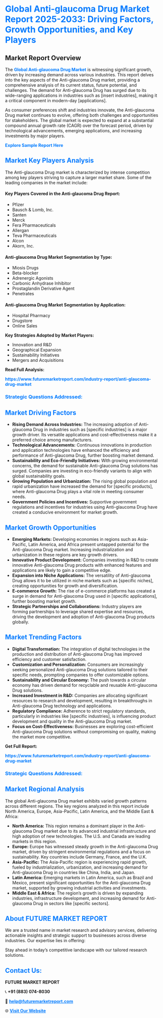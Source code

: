 <h1 style="color: #007BFF;">Global Anti-glaucoma Drug Market Report 2025-2033: Driving Factors, Growth Opportunities, and Key Players</h1>

<section id="overview">
<h2>Market Report Overview</h2>
<p>The <a href="https://www.futuremarketreport.com/industry-report/anti-glaucoma-drug-market" style="color: #007BFF; text-decoration: none;"><strong>Global Anti-glaucoma Drug Market</strong></a> is witnessing significant growth, driven by increasing demand across various industries. This report delves into the key aspects of the Anti-glaucoma Drug market, providing a comprehensive analysis of its current status, future potential, and challenges. The demand for Anti-glaucoma Drug has surged due to its wide-ranging applications in industries such as [insert industries], making it a critical component in modern-day [applications].</p>
<p>As consumer preferences shift and industries innovate, the Anti-glaucoma Drug market continues to evolve, offering both challenges and opportunities for stakeholders. The global market is expected to expand at a substantial compound annual growth rate (CAGR) over the forecast period, driven by technological advancements, emerging applications, and increasing investments by major players.</p>
</section>

<section id="overview">
<p><a href="https://www.futuremarketreport.com/request-sample/reportId=64733" style="color: #007BFF; text-decoration: none;"><strong>Explore Sample Report Here</strong></a></p>
</section>

<section id="key-players">
<h2 style="color: #007BFF;">Market Key Players Analysis</h2>
<p>The Anti-glaucoma Drug market is characterized by intense competition among key players striving to capture a larger market share. Some of the leading companies in the market include:</p>
<h4>Key Players Covered in the Anti-glaucoma Drug Report:</h4>
<ul><li>Pfizer</li><li>Bausch &amp; Lomb, Inc.</li><li>Santen</li><li>Merck</li><li>Fera Pharmaceuticals</li><li>Allergan</li><li>Teva Pharmaceuticals</li><li>Alcon</li><li>Akorn, Inc.</li></ul>
<h4>Anti-glaucoma Drug Market Segmentation by Type:</h4>
<ul><li>Miosis Drugs</li><li>Beta-blocker</li><li>Adrenergic Agonists</li><li>Carbonic Anhydrase Inhibitor</li><li>Prostaglandin Derivative Agent</li><li>Penetrates</li></ul>

<h4>Anti-glaucoma Drug Market Segmentation by Application:</h4>
<ul><li>Hospital Pharmacy</li><li>Drugstore</li><li>Online Sales</li></ul>
<p><strong>Key Strategies Adopted by Market Players:</strong></p>
<ul>
<li>Innovation and R&D</li>
<li>Geographical Expansion</li>
<li>Sustainability Initiatives</li>
<li>Mergers and Acquisitions</li>
</ul>
</section>

<section>
<p><strong>Read Full Analysis: </strong></p><a href="https://www.futuremarketreport.com/industry-report/anti-glaucoma-drug-market" style="color: #007BFF; text-decoration: none;"><strong>https://www.futuremarketreport.com/industry-report/anti-glaucoma-drug-market</strong></a>
<h3 style="color: #007BFF;">Strategic Questions Addressed:</h3>
</section>

<section id="driving-factors">
<h2 style="color: #007BFF;">Market Driving Factors</h2>
<ul>
<li><strong>Rising Demand Across Industries:</strong> The increasing adoption of Anti-glaucoma Drug in industries such as [specific industries] is a major growth driver. Its versatile applications and cost-effectiveness make it a preferred choice among manufacturers.</li>
<li><strong>Technological Advancements:</strong> Continuous innovations in production and application technologies have enhanced the efficiency and performance of Anti-glaucoma Drug, further boosting market demand.</li>
<li><strong>Sustainability and Eco-Friendly Initiatives:</strong> With growing environmental concerns, the demand for sustainable Anti-glaucoma Drug solutions has surged. Companies are investing in eco-friendly variants to align with global sustainability goals.</li>
<li><strong>Growing Population and Urbanization:</strong> The rising global population and rapid urbanization have increased the demand for [specific products], where Anti-glaucoma Drug plays a vital role in meeting consumer needs.</li>
<li><strong>Government Policies and Incentives:</strong> Supportive government regulations and incentives for industries using Anti-glaucoma Drug have created a conducive environment for market growth.</li>
</ul>
</section>

<section id="growth-opportunities">
<h2 style="color: #007BFF;">Market Growth Opportunities</h2>
<ul>
<li><strong>Emerging Markets:</strong> Developing economies in regions such as Asia-Pacific, Latin America, and Africa present untapped potential for the Anti-glaucoma Drug market. Increasing industrialization and urbanization in these regions are key growth drivers.</li>
<li><strong>Innovative Product Development:</strong> Companies investing in R&D to create innovative Anti-glaucoma Drug products with enhanced features and applications are likely to gain a competitive edge.</li>
<li><strong>Expansion into Niche Applications:</strong> The versatility of Anti-glaucoma Drug allows it to be utilized in niche markets such as [specific niches], creating opportunities for growth and diversification.</li>
<li><strong>E-commerce Growth:</strong> The rise of e-commerce platforms has created a surge in demand for Anti-glaucoma Drug used in [specific applications], further boosting market growth.</li>
<li><strong>Strategic Partnerships and Collaborations:</strong> Industry players are forming partnerships to leverage shared expertise and resources, driving the development and adoption of Anti-glaucoma Drug products globally.</li>
</ul>
</section>

<section id="trending-factors">
<h2 style="color: #007BFF;">Market Trending Factors</h2>
<ul>
<li><strong>Digital Transformation:</strong> The integration of digital technologies in the production and distribution of Anti-glaucoma Drug has improved efficiency and customer satisfaction.</li>
<li><strong>Customization and Personalization:</strong> Consumers are increasingly seeking personalized Anti-glaucoma Drug solutions tailored to their specific needs, prompting companies to offer customizable options.</li>
<li><strong>Sustainability and Circular Economy:</strong> The push towards a circular economy has driven demand for recyclable and reusable Anti-glaucoma Drug solutions.</li>
<li><strong>Increased Investment in R&D:</strong> Companies are allocating significant resources to research and development, resulting in breakthroughs in Anti-glaucoma Drug technology and applications.</li>
<li><strong>Regulatory Compliance:</strong> Adherence to strict regulatory standards, particularly in industries like [specific industries], is influencing product development and quality in the Anti-glaucoma Drug market.</li>
<li><strong>Focus on Cost-Effectiveness:</strong> Businesses are exploring cost-efficient Anti-glaucoma Drug solutions without compromising on quality, making the market more competitive.</li>
</ul>
</section>

<section>
<p><strong>Get Full Report: </strong></p><a href="https://www.futuremarketreport.com/industry-report/anti-glaucoma-drug-market" style="color: #007BFF; text-decoration: none;"><strong>https://www.futuremarketreport.com/industry-report/anti-glaucoma-drug-market</strong></a>
<h3 style="color: #007BFF;">Strategic Questions Addressed:</h3>
</section>


<section id="regional-analysis">
<h2 style="color: #007BFF;">Market Regional Analysis</h2>
<p>The global Anti-glaucoma Drug market exhibits varied growth patterns across different regions. The key regions analyzed in this report include North America, Europe, Asia-Pacific, Latin America, and the Middle East & Africa:</p>
<ul>
<li><strong>North America:</strong> This region remains a dominant player in the Anti-glaucoma Drug market due to its advanced industrial infrastructure and high adoption of new technologies. The U.S. and Canada are leading markets in this region.</li>
<li><strong>Europe:</strong> Europe has witnessed steady growth in the Anti-glaucoma Drug market, driven by stringent environmental regulations and a focus on sustainability. Key countries include Germany, France, and the U.K.</li>
<li><strong>Asia-Pacific:</strong> The Asia-Pacific region is experiencing rapid growth, fueled by industrialization, urbanization, and increasing demand for Anti-glaucoma Drug in countries like China, India, and Japan.</li>
<li><strong>Latin America:</strong> Emerging markets in Latin America, such as Brazil and Mexico, present significant opportunities for the Anti-glaucoma Drug market, supported by growing industrial activities and investments.</li>
<li><strong>Middle East & Africa:</strong> The region’s growth is driven by expanding industries, infrastructure development, and increasing demand for Anti-glaucoma Drug in sectors like [specific sectors].</li>
</ul>
</section>

<footer>
<h2 style="color: #007BFF;">About FUTURE MARKET REPORT</h2>
<p>We are a trusted name in market research and advisory services, delivering actionable insights and strategic support to businesses across diverse industries. Our expertise lies in offering:</p>

<p>Stay ahead in today’s competitive landscape with our tailored research solutions.</p>

<h2 style="color: #007BFF;">Contact Us:</h2>
<p><strong>FUTURE MARKET REPORT</strong></p>
<p>📞 <strong>+91 (883) 074-8030</strong></p>
<p>📧 <strong><a href="mailto:help@futuremarketreport.com" style="color: #007BFF;">help@futuremarketreport.com</a></strong></p>
<p>🌐 <strong><a href="https://www.futuremarketreport.com/" style="color: #007BFF;">Visit Our Website</a></strong></p>
</footer>